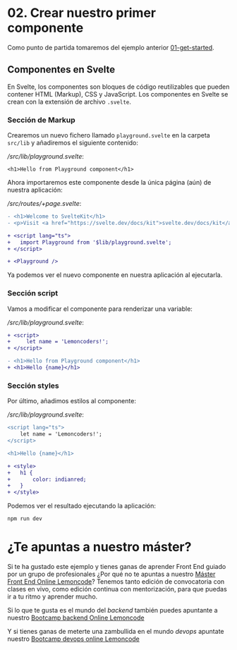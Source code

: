 # 02. Crear nuestro primer componente

Como punto de partida tomaremos del ejemplo anterior [01-get-started](../01-get-started/README.md).

## Componentes en Svelte

En Svelte, los componentes son bloques de código reutilizables que pueden contener HTML (Markup), CSS y JavaScript. Los componentes en Svelte se crean con la extensión de archivo `.svelte`.

### Sección de Markup

Crearemos un nuevo fichero llamado `playground.svelte` en la carpeta `src/lib` y añadiremos el siguiente contenido:

_/src/lib/playground.svelte_:

```svelte
<h1>Hello from Playground component</h1>
```

Ahora importaremos este componente desde la única página (aún) de nuestra aplicación:

_/src/routes/+page.svelte_:

```diff
- <h1>Welcome to SvelteKit</h1>
- <p>Visit <a href="https://svelte.dev/docs/kit">svelte.dev/docs/kit</a> to read the documentation</p>

+ <script lang="ts">
+   import Playground from '$lib/playground.svelte';
+ </script>

+ <Playground />
```

Ya podemos ver el nuevo componente en nuestra aplicación al ejecutarla.

### Sección script

Vamos a modificar el componente para renderizar una variable:

_/src/lib/playground.svelte_:

```diff
+ <script>
+     let name = 'Lemoncoders!';
+ </script>

- <h1>Hello from Playground component</h1>
+ <h1>Hello {name}</h1>
```

### Sección styles

Por último, añadimos estilos al componente:

_/src/lib/playground.svelte_:

```diff
<script lang="ts">
    let name = 'Lemoncoders!';
</script>

<h1>Hello {name}</h1>

+ <style>
+   h1 {
+       color: indianred;
+   }
+ </style>
```

Podemos ver el resultado ejecutando la aplicación:

```bash
npm run dev
```

# ¿Te apuntas a nuestro máster?

Si te ha gustado este ejemplo y tienes ganas de aprender Front End
guiado por un grupo de profesionales ¿Por qué no te apuntas a
nuestro [Máster Front End Online Lemoncode](https://lemoncode.net/master-frontend#inicio-banner)? Tenemos tanto edición de convocatoria
con clases en vivo, como edición continua con mentorización, para
que puedas ir a tu ritmo y aprender mucho.

Si lo que te gusta es el mundo del _backend_ también puedes apuntante a nuestro [Bootcamp backend Online Lemoncode](https://lemoncode.net/bootcamp-backend#bootcamp-backend/inicio)

Y si tienes ganas de meterte una zambullida en el mundo _devops_
apuntate nuestro [Bootcamp devops online Lemoncode](https://lemoncode.net/bootcamp-devops#bootcamp-devops/inicio)